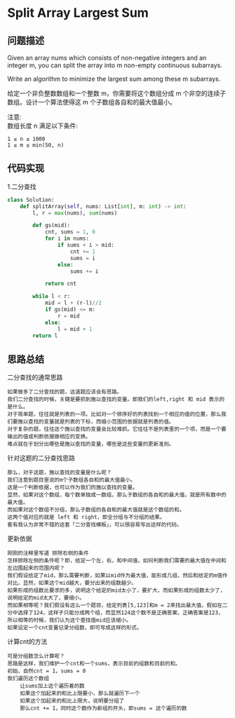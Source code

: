#   Split Array Largest Sum

## 问题描述

Given an array nums which consists of non-negative integers and an integer m, you can split the array into m non-empty continuous subarrays.

Write an algorithm to minimize the largest sum among these m subarrays.

给定一个非负整数数组和一个整数 m，你需要将这个数组分成 m 个非空的连续子数组。设计一个算法使得这 m 个子数组各自和的最大值最小。

注意:  
数组长度 n 满足以下条件:

    1 ≤ n ≤ 1000
    1 ≤ m ≤ min(50, n)




## 代码实现

1.二分查找
```python
class Solution:
    def splitArray(self, nums: List[int], m: int) -> int:
        l, r = max(nums), sum(nums)

        def gs(mid):
            cnt, sums = 1, 0
            for i in nums:
                if sums + i > mid:
                    cnt += 1
                    sums = i
                else:
                    sums += i

            return cnt

        while l < r:
            mid = l + (r-l)//2
            if gs(mid) <= m:
                r = mid
            else:
                l = mid + 1
        return l
```


## 思路总结

二分查找的通常思路

    如果做多了二分查找的题，这道题应该会有思路。
    我们二分查找的时候，关键是要抓到施以查找的变量。即我们的left,right 和 mid 表示的是什么。
    对于简单题，往往就是列表的一项。比如对一个排序好的列表找到一个相应的值的位置，那么我们要施以查找的变量就是列表的下标，而缩小范围的依据就是列表的值。
    对于复杂的题，往往这个施以查找的变量会比较难抓。它往往不是列表里的一个项，而是一个要输出的值或判断依据做相应的变换。
    难点就在于划分出哪些是施以查找的变量，哪些是这些变量的更新准则。

针对这题的二分查找思路

    那么，对于这题，施以查找的变量是什么呢？
    我们注意到题目里说的m个子数组各自和的最大值最小。
    这是一个判断依据，也可以作为我们的施以查找的变量。
    显然，如果对这个数组，每个数单独成一数组，那么子数组的各自和的最大值，就是所有数中的最大值。
    而如果对这个数组不分组，那么子数组的各自和的最大值就是这个数组的和。
    这两个值对应的就是 left 和 right，即全分组与不分组的结果。
    套有我认为非常不错的这套「二分查找模板」，可以很容易写出这样的代码。

更新依据

    刚刚的注释里写道 排除右侧的条件
    怎样排除左侧的条件呢？即，给定一个左，右，和中间值，如何判断我们需要的最大值在中间和左边围起来的范围内呢？
    我们假设给定了mid，那么需要判断，如果以mid作为最大值，能形成几组，然后和给定的m值作对比。显然，如果这个mid越大，要分出来的组数越少。
    如果形成的组数比要求的多，说明这个给定的mid太小了，要扩大，而如果形成的组数太少了，说明给定的mid太大了，要缩小。
    而如果相等呢？我们假设有这么一个题目，给定列表[5,123]和m = 2来找出最大值，假如在二分中选择了124，这样子只能分成两个组，而显然124这个数不是正确答案，正确答案是123，所以相等的时候，我们认为这个查找值mid应该缩小。
    如果设定一个cnt变量记录分组数，即可写成这样的形式。
    
计算cnt的方法

    可是分组数怎么计算呢？
    思路是这样，我们维护一个cnt和一个sums，表示目前的组数和目前的和。
    初始，自然cnt = 1，sums = 0
    我们遍历这个数组
        让sums加上这个遍历着的数
        如果这个加起来的和比上限要小，那么就遍历下一个
        如果这个加起来的和比上限大，说明要分组了
        那么cnt += 1，同时这个数作为新组的开头，即sums = 这个遍历的数
